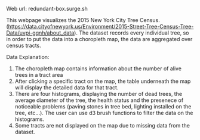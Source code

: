 Web url: redundant-box.surge.sh

This webpage visualizes the 2015 New York City Tree Census. (https://data.cityofnewyork.us/Environment/2015-Street-Tree-Census-Tree-Data/uvpi-gqnh/about_data). The dataset records every individual tree, so in order to put the data into a choropleth map, the data are aggregated over census tracts.

Data Explanation:
1. The choropleth map contains information about the number of alive trees in a tract area
2. After clicking a specific tract on the map, the table underneath the map will display the detailed data for that tract.
3. There are four histograms, displaying the number of dead trees, the average diameter of the tree, the health status and the presenece of noticeable problems (paving stones in tree bed, lighting installed on the tree, etc...). The user can use d3 brush functions to filter the data on the histograms.
4. Some tracts are not displayed on the map due to missing data from the dataset.